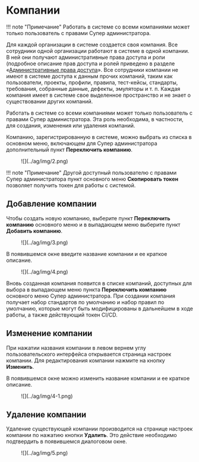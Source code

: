 # Компании

!!! note "Примечание"
    Работать в системе со всеми компаниями может только пользователь с правами Супер администратора.

Для каждой организации в системе создается своя компания. Все сотрудники одной организации работают в системе в одной компании. В ней они получают административные права доступа и роли (подробное описание прав доступа и ролей приведено в разделе «[Административные права доступа](../polzovateli/#_3)». Все сотрудники компании не имеют в системе доступа к данным прочих компаний, таким как пользователи, проекты, профили, правила, тест-кейсы, стандарты, требования, собранные данные, дефекты, эмуляторы и т. п. Каждая компания имеет в системе свое выделенное пространство и не знает о существовании других компаний.

Работать в системе со всеми компаниями может только пользователь с правами Супер администратора. Эта роль необходима, в частности, для создания, изменения или удаления компаний.

Компанию, зарегистрированную в системе, можно выбрать из списка в основном меню, включающем для Супер администратора дополнительный пункт **Переключить компанию**.

<figure markdown>![](../ag/img/2.png)</figure>

!!! note "Примечание"
    Другой доступный пользователю с правами Супер администратора пункт основного меню **Скопировать токен** позволяет получить токен для работы с системой.

## Добавление компании

Чтобы создать новую компанию, выберите пункт **Переключить компанию** основного меню и в выпадающем меню выберите пункт **Добавить компанию**.

<figure markdown>![](../ag/img/3.png)</figure>
 
В появившемся окне введите название компании и ее краткое описание.

<figure markdown>![](../ag/img/4.png)</figure>
 
Вновь созданная компания появится в списке компаний, доступных для выбора в выпадающем меню пункта **Переключить компанию** основного меню Супер администратора. При создании компания получает набор стандартов по умолчанию и набор правил по умолчанию, которые могут быть модифицированы в дальнейшем в ходе работы, а также действующий токен CI/CD.

## Изменение компании

При нажатии названия компании в левом вернем углу пользовательского интерфейса открывается страница настроек компании. Для редактирования компании нажмите на кнопку **Изменить**.

В появившемся окне можно изменить название компании и ее краткое описание.

<figure markdown>![](../ag/img/4-1.png)</figure>
 
## Удаление компании

Удаление существующей компании производится на странице настроек компании по нажатию кнопки **Удалить**. Это действие необходимо подтвердить в появившемся диалоговом окне.

<figure markdown>![](../ag/img/5.png)</figure>

